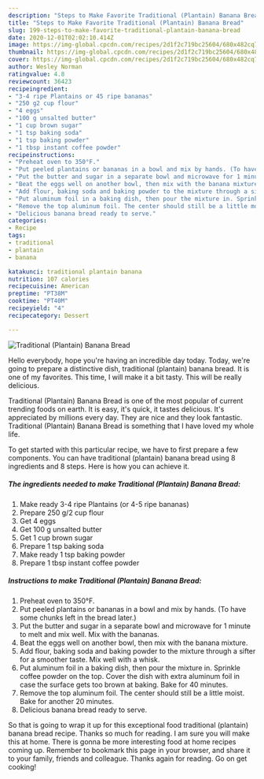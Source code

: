 ```yaml
---
description: "Steps to Make Favorite Traditional (Plantain) Banana Bread"
title: "Steps to Make Favorite Traditional (Plantain) Banana Bread"
slug: 199-steps-to-make-favorite-traditional-plantain-banana-bread
date: 2020-12-01T02:02:10.414Z
image: https://img-global.cpcdn.com/recipes/2d1f2c719bc25604/680x482cq70/traditional-plantain-banana-bread-recipe-main-photo.jpg
thumbnail: https://img-global.cpcdn.com/recipes/2d1f2c719bc25604/680x482cq70/traditional-plantain-banana-bread-recipe-main-photo.jpg
cover: https://img-global.cpcdn.com/recipes/2d1f2c719bc25604/680x482cq70/traditional-plantain-banana-bread-recipe-main-photo.jpg
author: Wesley Norman
ratingvalue: 4.8
reviewcount: 36423
recipeingredient:
- "3-4 ripe Plantains or 45 ripe bananas"
- "250 g2 cup flour"
- "4 eggs"
- "100 g unsalted butter"
- "1 cup brown sugar"
- "1 tsp baking soda"
- "1 tsp baking powder"
- "1 tbsp instant coffee powder"
recipeinstructions:
- "Preheat oven to 350°F."
- "Put peeled plantains or bananas in a bowl and mix by hands. (To have some chunks left in the bread later.)"
- "Put the butter and sugar in a separate bowl and microwave for 1 minute to melt and mix well. Mix with the bananas."
- "Beat the eggs well on another bowl, then mix with the banana mixture."
- "Add flour, baking soda and baking powder to the mixture through a sifter for a smoother taste. Mix well with a whisk."
- "Put aluminum foil in a baking dish, then pour the mixture in. Sprinkle coffee powder on the top. Cover the dish with extra aluminum foil in case the surface gets too brown at baking. Bake for 40 minutes."
- "Remove the top aluminum foil. The center should still be a little moist. Bake for another 20 minutes."
- "Delicious banana bread ready to serve."
categories:
- Recipe
tags:
- traditional
- plantain
- banana

katakunci: traditional plantain banana 
nutrition: 107 calories
recipecuisine: American
preptime: "PT38M"
cooktime: "PT40M"
recipeyield: "4"
recipecategory: Dessert

---
```



![Traditional (Plantain) Banana Bread](https://img-global.cpcdn.com/recipes/2d1f2c719bc25604/680x482cq70/traditional-plantain-banana-bread-recipe-main-photo.jpg)

Hello everybody, hope you're having an incredible day today. Today, we're going to prepare a distinctive dish, traditional (plantain) banana bread. It is one of my favorites. This time, I will make it a bit tasty. This will be really delicious.

Traditional (Plantain) Banana Bread is one of the most popular of current trending foods on earth. It is easy, it's quick, it tastes delicious. It's appreciated by millions every day. They are nice and they look fantastic. Traditional (Plantain) Banana Bread is something that I have loved my whole life.




To get started with this particular recipe, we have to first prepare a few components. You can have traditional (plantain) banana bread using 8 ingredients and 8 steps. Here is how you can achieve it.

<!--inarticleads1-->

##### The ingredients needed to make Traditional (Plantain) Banana Bread:

1. Make ready 3-4 ripe Plantains (or 4-5 ripe bananas)
1. Prepare 250 g/2 cup flour
1. Get 4 eggs
1. Get 100 g unsalted butter
1. Get 1 cup brown sugar
1. Prepare 1 tsp baking soda
1. Make ready 1 tsp baking powder
1. Prepare 1 tbsp instant coffee powder




<!--inarticleads2-->

##### Instructions to make Traditional (Plantain) Banana Bread:

1. Preheat oven to 350°F.
1. Put peeled plantains or bananas in a bowl and mix by hands. (To have some chunks left in the bread later.)
1. Put the butter and sugar in a separate bowl and microwave for 1 minute to melt and mix well. Mix with the bananas.
1. Beat the eggs well on another bowl, then mix with the banana mixture.
1. Add flour, baking soda and baking powder to the mixture through a sifter for a smoother taste. Mix well with a whisk.
1. Put aluminum foil in a baking dish, then pour the mixture in. Sprinkle coffee powder on the top. Cover the dish with extra aluminum foil in case the surface gets too brown at baking. Bake for 40 minutes.
1. Remove the top aluminum foil. The center should still be a little moist. Bake for another 20 minutes.
1. Delicious banana bread ready to serve.




So that is going to wrap it up for this exceptional food traditional (plantain) banana bread recipe. Thanks so much for reading. I am sure you will make this at home. There is gonna be more interesting food at home recipes coming up. Remember to bookmark this page in your browser, and share it to your family, friends and colleague. Thanks again for reading. Go on get cooking!
